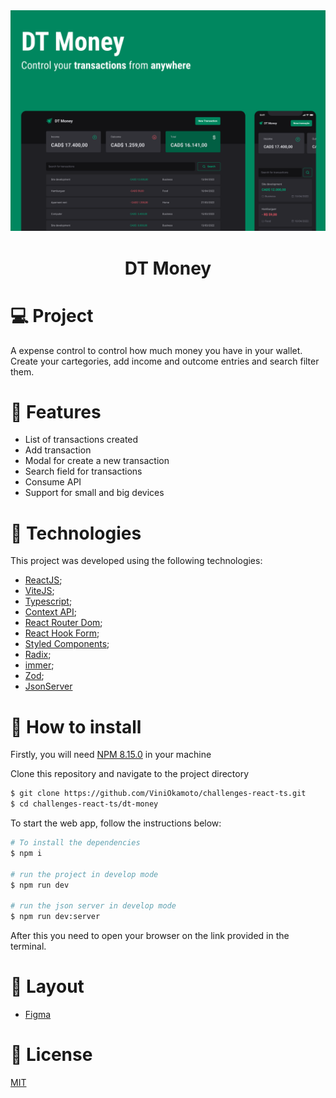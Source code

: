 <div align='center'>
        <img src="./readme-resources/cover.png" alt="Logo"/>
</div>

<h1 align='center'>
    DT Money
</h1>


 # 💻 Project
 
A expense control to control how much money you have in your wallet. Create your cartegories, add income and outcome entries and search filter them.
 
 # 🧩 Features
 - List of transactions created
- Add transaction 
- Modal for create a new transaction
- Search field for transactions
- Consume API
- Support for small and big devices

 # 🧪 Technologies

This project was developed using the following technologies:
- [ReactJS](https://pt-br.reactjs.org/);
- [ViteJS](https://vitejs.dev/);
- [Typescript](https://www.typescriptlang.org/);
- [Context API](https://pt-br.reactjs.org/docs/context.html);
- [React Router Dom](https://v5.reactrouter.com/web/guides/quick-start);
- [React Hook Form](https://react-hook-form.com/);
- [Styled Components](https://styled-components.com/);
- [Radix](https://github.com/radix-ui);
- [immer](https://github.com/immerjs/immer);
- [Zod](https://github.com/colinhacks/zod);
- [JsonServer](https://github.com/typicode/json-server)

# 🚀 How to install
Firstly, you will need [NPM 8.15.0](https://www.npmjs.com/) in your machine

Clone this repository and navigate to the project directory
```bash
$ git clone https://github.com/ViniOkamoto/challenges-react-ts.git
$ cd challenges-react-ts/dt-money
```
To start the web app, follow the instructions below:
```bash
# To install the dependencies
$ npm i

# run the project in develop mode
$ npm run dev

# run the json server in develop mode
$ npm run dev:server
```

After this you need to open your browser on the link provided in the terminal.

# 🎨 Layout
- [Figma](https://www.figma.com/file/NLHJDMvtbQFY05NGXWxvPO/DT-Money?node-id=42020%3A2584)

# 📃 License
[MIT](https://choosealicense.com/licenses/mit/)